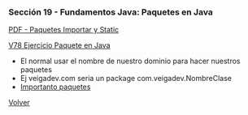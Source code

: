 ### Sección 19 - Fundamentos Java: Paquetes en Java

[PDF - Paquetes Importar y Static](Apuntes/16-01-PaquetesImportStatic-CFJ.pdf)

[V78 Ejercicio Paquete en Java](V78_Ejercicio_Paquetes_en_Java/src)
- El normal usar el nombre de nuestro dominio para hacer nuestros paquetes
- Ej veigadev.com seria un package com.veigadev.NombreClase
- [Importanto paquetes](V78_Ejercicio_Paquetes_en_Java/src/test/TestUtileria.java)

[Volver](../)


